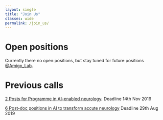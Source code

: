```yaml
---
layout: single
title: "Join Us"
classes: wide
permalink: /join_us/
---
```

# Open positions

Currently there no open positions, but stay tuned for future positions [@Amigo_Lab](https://twitter.com/amigo_lab).

# Previous calls

[2 Posts for Programme in AI-enabled neurology](https://t.co/wE7pCk54H9?amp=1). Deadline 14th Nov 2019

[6 Post-doc positions in AI to transform accute neurology](https://t.co/SDNcQJRJEy?amp=1) Deadline 29th Aug 2019
